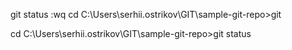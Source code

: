 git status
:wq
cd C:\Users\serhii.ostrikov\GIT\sample-git-repo>git

cd C:\Users\serhii.ostrikov\GIT\sample-git-repo>git status
